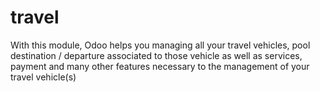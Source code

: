 # travel
With this module, Odoo helps you managing all your travel vehicles, pool destination / departure associated to those vehicle as well as services, payment and many other features necessary to the management of your travel vehicle(s)
